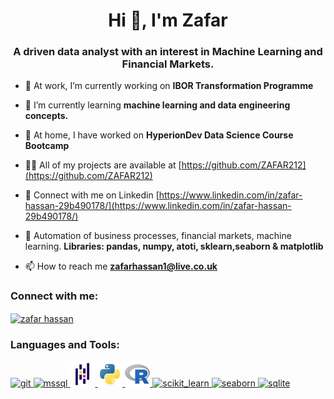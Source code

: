 <h1 align="center">Hi 👋, I'm Zafar</h1>
<h3 align="center">A driven data analyst with an interest in Machine Learning and Financial Markets.</h3>

- 💼 At work, I’m currently working on **IBOR Transformation Programme**

- 🌱 I’m currently learning **machine learning and data engineering concepts.**

- 🔭 At home, I have worked on **HyperionDev Data Science Course Bootcamp**

- 👨‍💻 All of my projects are available at [https://github.com/ZAFAR212](https://github.com/ZAFAR212)

- 📝 Connect with me on Linkedin [https://www.linkedin.com/in/zafar-hassan-29b490178/](https://www.linkedin.com/in/zafar-hassan-29b490178/)

- 💬 Automation of business processes, financial markets, machine learning. **Libraries: pandas, numpy, atoti, sklearn,seaborn & matplotlib**

- 📫 How to reach me **zafarhassan1@live.co.uk**

<h3 align="left">Connect with me:</h3>
<p align="left">
<a href="https://linkedin.com/in/zafar hassan" target="blank"><img align="center" src="https://raw.githubusercontent.com/rahuldkjain/github-profile-readme-generator/master/src/images/icons/Social/linked-in-alt.svg" alt="zafar hassan" height="30" width="40" /></a>
</p>

<h3 align="left">Languages and Tools:</h3>
<p align="left"> <a href="https://git-scm.com/" target="_blank" rel="noreferrer"> <img src="https://www.vectorlogo.zone/logos/git-scm/git-scm-icon.svg" alt="git" width="40" height="40"/> </a> <a href="https://www.microsoft.com/en-us/sql-server" target="_blank" rel="noreferrer"> <img src="https://www.svgrepo.com/show/303229/microsoft-sql-server-logo.svg" alt="mssql" width="40" height="40"/> </a> <a href="https://pandas.pydata.org/" target="_blank" rel="noreferrer"> <img src="https://raw.githubusercontent.com/devicons/devicon/2ae2a900d2f041da66e950e4d48052658d850630/icons/pandas/pandas-original.svg" alt="pandas" width="40" height="40"/> </a> <a href="https://www.python.org" target="_blank" rel="noreferrer"> <img src="https://raw.githubusercontent.com/devicons/devicon/master/icons/python/python-original.svg" alt="python" width="40" height="40"/> </a> <a href="https://www.r-project.org/" target="_blank" rel="noreferrer"> <img src="https://raw.githubusercontent.com/devicons/devicon/1119b9f84c0290e0f0b38982099a2bd027a48bf1/icons/r/r-original.svg" alt="python" width="40" height="40"/> </a> <a href="https://scikit-learn.org/" target="_blank" rel="noreferrer"> <img src="https://upload.wikimedia.org/wikipedia/commons/0/05/Scikit_learn_logo_small.svg" alt="scikit_learn" width="40" height="40"/> </a> <a href="https://seaborn.pydata.org/" target="_blank" rel="noreferrer"> <img src="https://seaborn.pydata.org/_images/logo-mark-lightbg.svg" alt="seaborn" width="40" height="40"/> </a> <a href="https://www.sqlite.org/" target="_blank" rel="noreferrer"> <img src="https://www.vectorlogo.zone/logos/sqlite/sqlite-icon.svg" alt="sqlite" width="40" height="40"/> </a> </p>
